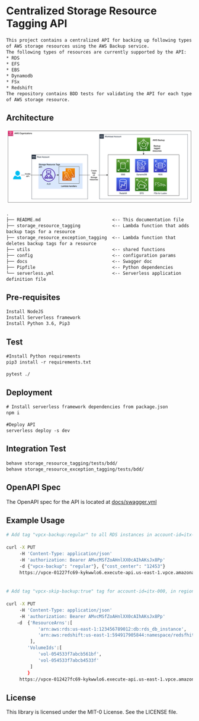 # Centralized Storage Resource Tagging API

    This project contains a centralized API for backing up following types of AWS storage resources using the AWS Backup service.
    The following types of resources are currently supported by the API:
    * RDS
    * EFS
    * EBS
    * Dynamodb
    * FSx
    * Redshift
    The repository contains BDD tests for validating the API for each type of AWS storage resource.  

## Architecture
![Architecture2](docs/arch.png)

```
.
├── README.md                           <-- This documentation file
├── storage_resource_tagging            <-- Lambda function that adds backup tags for a resource
├── storage_resource_exception_tagging  <-- Lambda function that deletes backup tags for a resource
├── utils                               <-- shared functions
├── config                              <-- configuration params
├── docs                                <-- Swagger doc 
├── Pipfile                             <-- Python dependencies
└── serverless.yml                      <-- Serverless application definition file
```
## Pre-requisites
```shell script
Install NodeJS
Install Serverless framework
Install Python 3.6, Pip3
```

## Test
```shell script
#Install Python requirements
pip3 install -r requirements.txt

pytest ./
```

## Deployment
```shell script
# Install serverless framework dependencies from package.json
npm i

#Deploy API
serverless deploy -s dev
```

## Integration Test
```
behave storage_resource_tagging/tests/bdd/
behave storage_resource_exception_tagging/tests/bdd/
```

## OpenAPI Spec
The OpenAPI spec for the API is located at [docs/swagger.yml](docs/swagger.yml)

## Example Usage

```bash
# Add tag "vpcx-backup:regular" to all RDS instances in account-id=itx-000, in region=us-west-2 

curl -X PUT 
     -H 'Content-Type: application/json' 
     -H 'authorization: Bearer AMvcMSfZoAHnlXX0cAIhAKsJx8Pp' 
     -d {"vpcx-backup": "regular"}, {"cost_center": "12453"}
     https://vpce-01227fc69-kykwwlo6.execute-api.us-east-1.vpce.amazonaws.com/dev/v1/accounts/itx-000/regions/us-west-2/rds/storage/tags


# Add tag "vpcx-skip-backup:true" tag for account-id=itx-000, in region=us-west-2 and for specific resources in the request body

curl -X PUT 
     -H 'Content-Type: application/json' 
     -H 'authorization: Bearer AMvcMSfZoAHnlXX0cAIhAKsJx8Pp' 
    -d  {'ResourceArns':[
            'arn:aws:rds:us-east-1:123456789012:db:rds_db_instance', 
            'arn:aws:redshift:us-east-1:594917905844:namespace/redsfhit-cluster-namespace'
         ], 
        'VolumeIds':[
            'vol-054533f7abcb561bf', 
            'vol-054533f7abcb4533f'
         ]
        }
     https://vpce-012427fc69-kykwwlo6.execute-api.us-east-1.vpce.amazonaws.com/dev/v1/accounts/itx-000/regions/us-west-2/exceptions/backup/enable

```

## License
This library is licensed under the MIT-0 License. See the LICENSE file.
